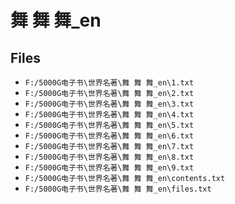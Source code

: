 # 舞 舞 舞_en

## Files

- `F:/5000G电子书\世界名著\舞 舞 舞_en\1.txt`
- `F:/5000G电子书\世界名著\舞 舞 舞_en\2.txt`
- `F:/5000G电子书\世界名著\舞 舞 舞_en\3.txt`
- `F:/5000G电子书\世界名著\舞 舞 舞_en\4.txt`
- `F:/5000G电子书\世界名著\舞 舞 舞_en\5.txt`
- `F:/5000G电子书\世界名著\舞 舞 舞_en\6.txt`
- `F:/5000G电子书\世界名著\舞 舞 舞_en\7.txt`
- `F:/5000G电子书\世界名著\舞 舞 舞_en\8.txt`
- `F:/5000G电子书\世界名著\舞 舞 舞_en\9.txt`
- `F:/5000G电子书\世界名著\舞 舞 舞_en\contents.txt`
- `F:/5000G电子书\世界名著\舞 舞 舞_en\files.txt`
